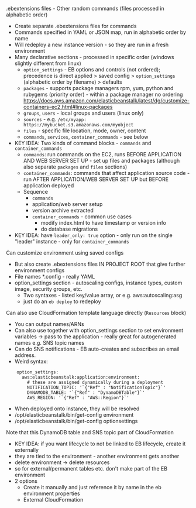.ebextensions files - Other random commands (files processed in alphabetic order)
  - Create separate .ebextensions files for commands
  - Commands specified in YAML or JSON map, run in alphabetic order by name
  - Will redeploy a new instance version - so they are run in a fresh environment
  - Many declarative sections - processed in specific order (windows slightly different from linux)
    - `option_settings` - EB options and controls (not ordered); precedence is direct applied > saved config > `option_settings` (alphabetic order by filename) > defaults
    - `packages` - supports package managers rpm, yum, python and rubygems (priority order) - within a package manager no ordering https://docs.aws.amazon.com/elasticbeanstalk/latest/dg/customize-containers-ec2.html#linux-packages
    - `groups`, `users` - local groups and users (linux only)
    - `sources` - e.g. `/etc/myapp: https://mybucket.s3.amazonaws.com/myobject`
    - `files` - specific file location, mode, owner, content
    - `commands`, `services`, `container_commands` - see below
  - KEY IDEA: Two kinds of command blocks - `commands` and `container_commands`
    - `commands`: run commands on the EC2, runs BEFORE APPLICATION AND WEB SERVER SET UP - set up files and packages (although also separate `packages` and `files` sections)
    - `container_commands`: commands that affect application source code - run AFTER APPLICATION/WEB SERVER SET UP but BEFORE application deployed
    - Sequence
      - `commands`
      - application/web server setup
      - version archive extracted
      - `container_commands` - common use cases
        - modify index.html to have timestamp or version info
        - do database migrations
  - KEY IDEA: have `leader_only: true` option - only run on the single "leader" instance - only for `container_commands`

Can customize environment using saved configs
- But also create .ebextensions files IN PROJECT ROOT that give further environment configs
- File names *.config - really YAML
- option_settings section - autoscaling configs, instance types, custom image, security groups, etc.
  - Two syntaxes - listed key/value array, or e.g. aws:autoscaling:asg
  - just do an `eb deploy` to redeploy

Can also use CloudFormation template language directly (`Resources` block)
- You can output names/ARNs
- Can also use together with option_settings section to set environment variables -> pass to the application - really great for autogenerated names e.g. SNS topic names
- Can do SNS notifications - EB auto-creates and subscribes an email address. 
- Weird syntax:
```
    option_settings:
      aws:elasticbeanstalk:application:environment:
        # these are assigned dynamically during a deployment
        NOTIFICATION_TOPIC: '`{"Ref" : "NotificationTopic"}`'
        DYNAMODB_TABLE: '`{"Ref" : "DynamoDBTable"}`'
        AWS_REGION: '`{"Ref" : "AWS::Region"}`'
```
  - When deployed onto instance, they will be resolved 
  - /opt/elasticbeanstalk/bin/get-config environment
  - /opt/elasticbeanstalk/bin/get-config optionsettings

Note that this DynamoDB table and SNS topic part of CloudFormation
- KEY IDEA: if you want lifecycle to not be linked to EB lifecycle, create it externally
- they are tied to the environment - another environment gets another
- delete environment -> delete resources
- so for external/permanent tables etc. don't make part of the EB environment
- 2 options
  - Create it manually and just reference it by name in the eb environment properties
  - External CloudFormation
